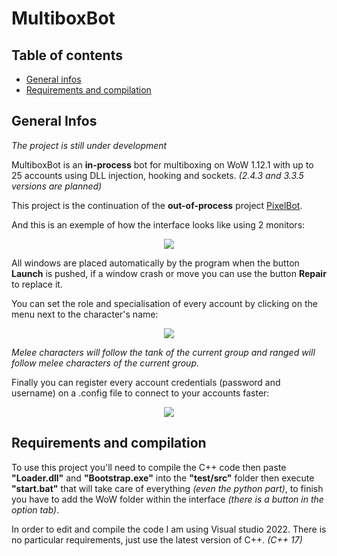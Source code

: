 # MultiboxBot

## Table of contents
* [General infos](#general-infos)
* [Requirements and compilation](#requirements-and-compilation)

## General Infos

*The project is still under development*

MultiboxBot is an **in-process** bot for multiboxing on WoW 1.12.1 with up to 25 accounts using DLL injection, hooking and sockets. *(2.4.3 and 3.3.5 versions are planned)*

This project is the continuation of the **out-of-process** project <a href=https://github.com/Serenalyw/PixelBot>PixelBot</a>.

And this is an exemple of how the interface looks like using 2 monitors:

<p align="center">
<img src="https://user-images.githubusercontent.com/65224852/204255664-b6724d95-9df1-42df-8076-947da46f8220.png">
</p>

All windows are placed automatically by the program when the button **Launch** is pushed, if a window crash or move you can use the button **Repair** to replace it.

You can set the role and specialisation of every account by clicking on the menu next to the character's name:

<p align="center">
<img src="https://user-images.githubusercontent.com/65224852/204256381-dd4b8998-c72c-4ac3-91d8-ede0aff2101a.png">
</p>

*Melee characters will follow the tank of the current group and ranged will follow melee characters of the current group.*

Finally you can register every account credentials (password and username) on a .config file to connect to your accounts faster:

<p align="center">
<img src="https://user-images.githubusercontent.com/65224852/235277845-019b2419-6889-4979-ae87-9eb0737ae6d8.png">
</p>

## Requirements and compilation

To use this project you'll need to compile the C++ code then paste **"Loader.dll"** and **"Bootstrap.exe"** into the **"test/src"** folder then execute **"start.bat"** that will take care of everything *(even the python part)*, to finish you have to add the WoW folder within the interface *(there is a button in the option tab)*.

In order to edit and compile the code I am using Visual studio 2022. There is no particular requirements, just use the latest version of C++. *(C++ 17)*
